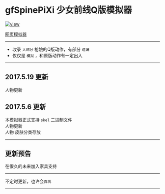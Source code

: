 # gfSpinePiXi 少女前线Q版模拟器

[![view]](https://cullus.github.io/gfSpinePiXi/)

[网页模拟器](https://cullus.github.io/gfSpinePiXi/)

---

* 收录 `大部分` 枪娘的Q版动作，有部分 `遗漏` <br/>
* 仅仅是 `模拟` ，和原版动作有一定出入<br/>

---

## 2017.5.19 更新
人物更新<br/>

## 2017.5.6 更新
本模拟器正式支持 `skel` 二进制文件<br/>
人物更新<br/>
人物 皮肤分类存放<br/>

---

## 更新预告
在很久的未来加入家具支持

---

不定时更新，也许会`弃坑`<br/>

---

[view]:https://github.com/cullus/gfSpinePiXi/raw/master/images/bgg.jpg